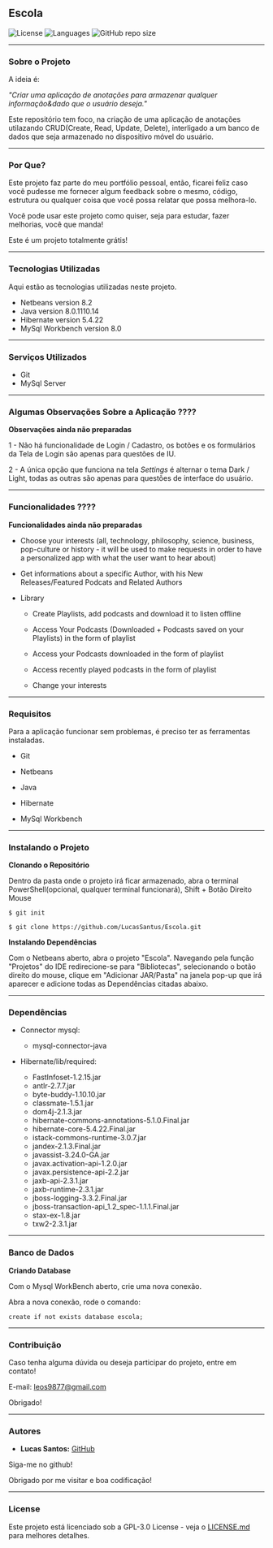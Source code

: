 ## Escola

![License](https://img.shields.io/github/license/LucasSantus/Annotations)
![Languages](https://img.shields.io/github/languages/count/LucasSantus/Annotations)
![GitHub repo size](https://img.shields.io/github/repo-size/LucasSantus/Annotations)

--------------------------------------------------------------------------------------

### Sobre o Projeto

A ideia é:

_"Criar uma aplicação de anotações para armazenar qualquer informação&dado que o usuário deseja."_

Este repositório tem foco, na criação de uma aplicação de anotações utilazando CRUD(Create, Read, Update, Delete), interligado a um banco de dados que seja armazenado no  dispositivo móvel do usuário.

--------------------------------------------------------------------------------------

### Por Que?

Este projeto faz parte do meu portfólio pessoal, então, ficarei feliz caso você pudesse me fornecer algum feedback sobre o mesmo, código, estrutura ou qualquer coisa que você possa relatar que possa melhora-lo.

Você pode usar este projeto como quiser, seja para estudar, fazer melhorias, você que manda!

Este é um projeto totalmente grátis!

--------------------------------------------------------------------------------------

### Tecnologias Utilizadas
 
Aqui estão as tecnologias utilizadas neste projeto.
 
* Netbeans version  8.2
* Java version 8.0.1110.14
* Hibernate version 5.4.22
* MySql Workbench version 8.0
 
--------------------------------------------------------------------------------------

### Serviços Utilizados

* Git
* MySql Server

--------------------------------------------------------------------------------------

### Algumas Observações Sobre a Aplicação ????

**Observações ainda não preparadas**

1 - Não há funcionalidade de Login / Cadastro, os botões e os formulários da Tela de Login são apenas para questões de IU.

2 - A única opção que funciona na tela _Settings_ é alternar o tema Dark / Light, todas as outras são apenas para questões de interface do usuário.

--------------------------------------------------------------------------------------

### Funcionalidades ????

**Funcionalidades ainda não preparadas**

- Choose your interests (all, technology, philosophy, science, business, pop-culture or history - it will be used to make requests in order to have a personalized app with what the user want to hear about)

- Get informations about a specific Author, with his New Releases/Featured Podcats and Related Authors

- Library
	- Create Playlists, add podcasts and download it to listen offline

	- Access Your Podcasts (Downloaded + Podcasts saved on your Playlists) in the form of playlist

	- Access your Podcasts downloaded in the form of playlist
	
	- Access recently played podcasts in the form of playlist

	- Change your interests

--------------------------------------------------------------------------------------

### Requisitos

Para a aplicação funcionar sem problemas, é preciso ter as ferramentas instaladas.
 
- Git

- Netbeans

- Java

- Hibernate

- MySql Workbench
	
--------------------------------------------------------------------------------------
	
### Instalando o Projeto

**Clonando o Repositório**

Dentro da pasta onde o projeto irá ficar armazenado, abra o terminal PowerShell(opcional, qualquer terminal funcionará), Shift + Botão Direito Mouse

```
$ git init

$ git clone https://github.com/LucasSantus/Escola.git
```

**Instalando Dependências**

Com o Netbeans aberto, abra o projeto "Escola". Navegando pela função "Projetos" do IDE redirecione-se para "Bibliotecas", selecionando o botão direito do mouse, clique em "Adicionar JAR/Pasta" na janela pop-up que irá aparecer e adicione todas as Dependências citadas abaixo.

--------------------------------------------------------------------------------------

### Dependências

- Connector mysql:
	- mysql-connector-java
	
- Hibernate/lib/required:
	- FastInfoset-1.2.15.jar
	- antlr-2.7.7.jar
	- byte-buddy-1.10.10.jar
	- classmate-1.5.1.jar
	- dom4j-2.1.3.jar
	- hibernate-commons-annotations-5.1.0.Final.jar
	- hibernate-core-5.4.22.Final.jar
	- istack-commons-runtime-3.0.7.jar
	- jandex-2.1.3.Final.jar
	- javassist-3.24.0-GA.jar
	- javax.activation-api-1.2.0.jar
	- javax.persistence-api-2.2.jar
	- jaxb-api-2.3.1.jar
	- jaxb-runtime-2.3.1.jar
	- jboss-logging-3.3.2.Final.jar
	- jboss-transaction-api_1.2_spec-1.1.1.Final.jar
	- stax-ex-1.8.jar
	- txw2-2.3.1.jar
	
--------------------------------------------------------------------------------------
	
### Banco de Dados

**Criando Database**

Com o Mysql WorkBench aberto, crie uma nova conexão.

Abra a nova conexão, rode o comando:

```
create if not exists database escola;
```

--------------------------------------------------------------------------------------

### Contribuição

Caso tenha alguma dúvida ou deseja participar do projeto, entre em contato!

E-mail: leos9877@gmail.com

Obrigado!

--------------------------------------------------------------------------------------

### Autores
 
- **Lucas Santos:** [GitHub](https://github.com/LucasSantus)
 
Siga-me no github!

Obrigado por me visitar e boa codificação!

--------------------------------------------------------------------------------------

### License

Este projeto está licenciado sob a GPL-3.0 License - veja o [LICENSE.md](https://github.com/LucasSantus/Escola/blob/master/LICENSE) para melhores detalhes.
